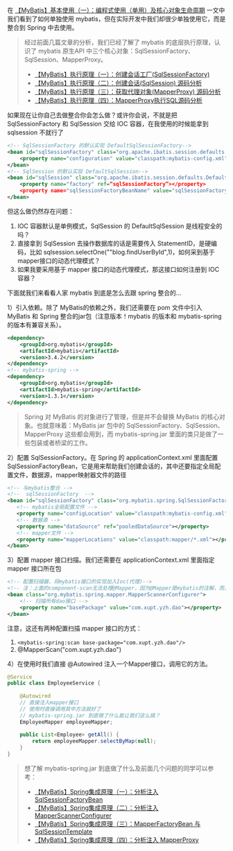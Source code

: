 在 [【MyBatis】基本使用（一）：编程式使用（单用）及核心对象生命周期](https://yzx66.blog.csdn.net/article/details/114156629) 一文中我们看到了如何单独使用 mybatis，但在实际开发中我们却很少单独使用它，而是整合到 Spring 中去使用。

>经过前面几篇文章的分析，我们已经了解了 mybatis 的底层执行原理，认识了 mybatis 原生API 中三个核心对象：SqlSessionFactory、SqlSession、MapperProxy。
>* [【MyBatis】执行原理（一）：创建会话工厂(SqlSessionFactory) ](https://yzx66.blog.csdn.net/article/details/114156643)
>* [【MyBatis】执行原理（二）：创建会话(SqlSession) 源码分析](https://yzx66.blog.csdn.net/article/details/114156649)
>* [【MyBatis】执行原理（三）：获取代理对象(MapperProxy) 源码分析](https://yzx66.blog.csdn.net/article/details/114156654)
>* [【MyBatis】执行原理（四）：MapperProxy执行SQL源码分析](https://yzx66.blog.csdn.net/article/details/114156660)
>

如果现在让你自己去做整合你会怎么做？或许你会说，不就是把 SqlSessionFactory 和 SqlSession 交给 IOC 容器，在我使用的时候能拿到 sqlsession 不就行了
```xml
<!-- SqlSessionFactory 的默认实现 DefaultSqlSessionFactory-->
<bean id="sqlSessionFactory" class="org.apache.ibatis.session.defaults.DefaultSqlSessionFactory">
	<property name="configuration" value="classpath:mybatis-config.xml"></property>
</bean>
<!-- SqlSession 的默认实现 DefaultSqlSession-->
<bean id="sqlSession" class="org.apache.ibatis.session.defaults.DefaultSqlSession">
	<property name="factory" ref=“sqlSessionFactory”></property>
	<property name="sqlSessionFactoryBeanName" value="sqlSessionFactory"></property>
</bean>
```
但这么做仍然存在问题：

1. IOC 容器默认是单例模式，SqlSession 的 DefaultSqlSession 是线程安全的吗？
2. 直接拿到 SqlSession 去操作数据库的话是需要传入 StatementID，是硬编码，比如 sqlsession.selectOne(""blog.findUserById",1)，如何采到基于mapper接口的动态代理模式？
3. 如果我要采用基于 mapper 接口的动态代理模式，那这接口如何注册到 IOC 容器？


下面就我们来看看人家 mybatis 到底是怎么去跟 spring 整合的...


1）引入依赖。除了 MyBatis的依赖之外，我们还需要在 pom 文件中引入 MyBatis 和 Spring 整合的jar包（注意版本！mybatis 的版本和 mybatis-spring 的版本有兼容关系）。
```xml
<dependency>
    <groupId>org.mybatis</groupId>
    <artifactId>mybatis</artifactId>
    <version>3.4.2</version>
</dependency> 
<!-- mybatis-spring -->
<dependency>
    <groupId>org.mybatis</groupId>
    <artifactId>mybatis-spring</artifactId>
    <version>1.3.1</version>
</dependency>
```
>Spring 对 MyBatis 的对象进行了管理，但是并不会替换 MyBatis 的核心对象。也就意味着：MyBatis jar 包中的 SqlSessionFactory、SqlSession、MapperProxy 这些都会用到，而 mybatis-spring.jar 里面的类只是做了一些包装或者桥梁的工作。
>
2）配置 SqlSessionFactory。在 Spring 的 applicationContext.xml 里面配置 SqlSessionFactoryBean，它是用来帮助我们创建会话的，其中还要指定全局配置文件，数据源，mapper映射器文件的路径
```xml
<!-- 与mybatis整合 -->
<!--  sqlSessionFactory  -->
<bean id="sqlSessionFactory" class="org.mybatis.spring.SqlSessionFactoryBean">
   <!-- mybatis全局配置文件 -->
   <property name="configLocation" value="classpath:mybatis-config.xml"></property>
   <!-- 数据源 -->
   <property name="dataSource" ref="pooledDataSource"></property>
   <!-- mapper文件 -->
   <property name="mapperLocations" value="classpath:mapper/*.xml"></property>
</bean>
```
3）配置 mapper 接口扫描。我们还需要在 applicationContext.xml 里面指定 mapper 接口所在包
```xml
<!-- 配置扫描器，将mybatis接口的实现加入Ioc(代理)-->
<!-- 注：上面的component-scan无法处理@Mapper，因为@Mapper是mybatis的注解，而且标识的是接口并不是一个class -->
<bean class="org.mybatis.spring.mapper.MapperScannerConfigurer">
    <!-- 扫描所有dao接口 -->
    <property name="basePackage" value="com.xupt.yzh.dao"></property>
</bean>
```
注意，这还有两种配置扫描 mapper 接口的方式：
1. `<mybatis-spring:scan base-package="com.xupt.yzh.dao"/> `
2. @MapperScan("com.xupt.yzh.dao")

4）在使用时我们直接 @Autowired 注入一个Mapper接口，调用它的方法。
```java
@Service 
public class EmployeeService { 
    
    @Autowired 
    // 直接注入mapper接口
    // 使用时直接调用其中方法就好了
    // mybatis-spring.jar 到底做了什么能让我们这么搞？
    EmployeeMapper employeeMapper;
    
	public List<Employee> getAll() { 
        return employeeMapper.selectByMap(null);
    }
}
```
> 想了解 mybatis-spring.jar 到底做了什么及前面几个问题的同学可以参考：
> * [【MyBatis】Spring集成原理（一）：分析注入 SqlSessionFactoryBean](https://yzx66.blog.csdn.net/article/details/114184715)
> * [【MyBatis】Spring集成原理（二）：分析注入 MapperScannerConfigurer](https://yzx66.blog.csdn.net/article/details/114184742)
> * [【MyBatis】Spring集成原理（三）：MapperFactoryBean 与 SqlSessionTemplate](https://yzx66.blog.csdn.net/article/details/114185205)
> * [【MyBatis】Spring集成原理（四）：分析注入 MapperProxy](https://yzx66.blog.csdn.net/article/details/114185867)

